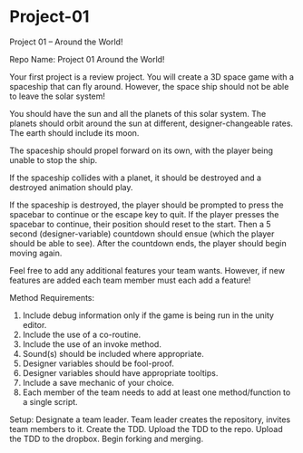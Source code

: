 # Project-01
Project 01 – Around the World!

Repo Name: Project 01 Around the World!

Your first project is a review project. You will create a 3D space game with a spaceship that can fly 
around. However, the space ship should not be able to leave the solar system!

You should have the sun and all the planets of this solar system. The planets should orbit around the sun 
at different, designer-changeable rates. The earth should include its moon. 

The spaceship should propel forward on its own, with the player being unable to stop the ship. 

If the spaceship collides with a planet, it should be destroyed and a destroyed animation should play. 

If the spaceship is destroyed, the player should be prompted to press the spacebar to continue or 
the escape key to quit. If the player presses the spacebar to continue, their position should reset to the 
start. Then a 5 second (designer-variable) countdown should ensue (which the player should be able to 
see). After the countdown ends, the player should begin moving again. 

Feel free to add any additional features your team wants. However, if new features are added each 
team member must each add a feature! 

Method Requirements:
1.	Include debug information only if the game is being run in the unity editor. 
2.	Include the use of a co-routine. 
3.	Include the use of an invoke method. 
4.	Sound(s) should be included where appropriate.
5.	Designer variables should be fool-proof.
6.	Designer variables should have appropriate tooltips.
7.	Include a save mechanic of your choice.
8.	Each member of the team needs to add at least one method/function to a single script.

Setup:
Designate a team leader.
Team leader creates the repository, invites team members to it. 
Create the TDD.
Upload the TDD to the repo.
Upload the TDD to the dropbox. 
Begin forking and merging.


